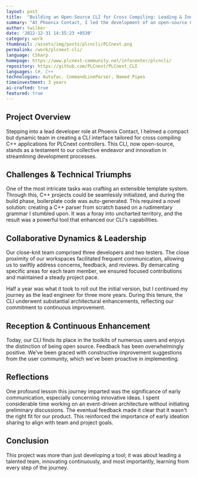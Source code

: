 ```yaml
---
layout: post
title:  "Building an Open-Source CLI for Cross Compiling: Leading & Innovating at Phoenix Contact"
summary: "At Phoenix Contact, I led the development of an open-source CLI for cross compiling C++ applications for PLCnext controllers, leveraging a custom-built C++ parser and fostering a collaborative team environment to produce a widely-adopted tool. Our project underscores the value of innovation, early communication, and user-centric development."
author: twilker
date: '2022-12-31 14:35:23 +0530'
category: work
thumbnail: /assets/img/posts/plcncli/PLCnext.png
permalink: /work/plcnext-cli/
language: CSharp
homepage: https://www.plcnext-community.net/infocenter/plcncli/
repository: https://github.com/PLCnext/PLCnext_CLI
languages: C#, C++
technologies: Autofac, CommandLineParser, Named Pipes
timeinvestment: 3 years
ai-crafted: true
featured: true
---
```


## Project Overview
Stepping into a lead developer role at Phoenix Contact, I helmed a compact but dynamic team in creating a CLI interface tailored for cross compiling C++ applications for PLCnext controllers. This CLI, now open-source, stands as a testament to our collective endeavor and innovation in streamlining development processes.

## Challenges & Technical Triumphs
One of the most intricate tasks was crafting an extensible template system. Through this, C++ projects could be seamlessly initialized, and during the build phase, boilerplate code was auto-generated. This required a novel solution: creating a C++ parser from scratch based on a rudimentary grammar I stumbled upon. It was a foray into uncharted territory, and the result was a powerful tool that enhanced our CLI's capabilities.

## Collaborative Dynamics & Leadership
Our close-knit team comprised three developers and two testers. The close proximity of our workspaces facilitated frequent communication, allowing us to swiftly address concerns, feedback, and reviews. By demarcating specific areas for each team member, we ensured focused contributions and maintained a steady project pace.

Half a year was what it took to roll out the initial version, but I continued my journey as the lead engineer for three more years. During this tenure, the CLI underwent substantial architectural enhancements, reflecting our commitment to continuous improvement.

## Reception & Continuous Enhancement
Today, our CLI finds its place in the toolkits of numerous users and enjoys the distinction of being open source. Feedback has been overwhelmingly positive. We’ve been graced with constructive improvement suggestions from the user community, which we’ve been proactive in implementing.

## Reflections
One profound lesson this journey imparted was the significance of early communication, especially concerning innovative ideas. I spent considerable time working on an event-driven architecture without initiating preliminary discussions. The eventual feedback made it clear that it wasn't the right fit for our product. This reinforced the importance of early ideation sharing to align with team and project goals.

## Conclusion
This project was more than just developing a tool; it was about leading a talented team, innovating continuously, and most importantly, learning from every step of the journey.